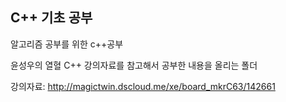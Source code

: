 ## C++ 기초 공부

알고리즘 공부를 위한 c++공부

윤성우의 열혈 C++ 강의자료를 참고해서 공부한 내용을 올리는 폴더



강의자료: <http://magictwin.dscloud.me/xe/board_mkrC63/142661>